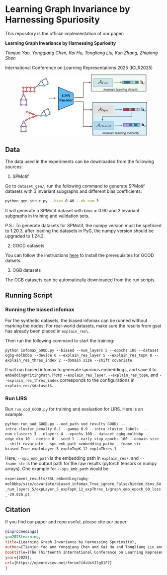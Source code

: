 # Learning Graph Invariance by Harnessing Spuriosity
This repository is the official implementation of our paper:

**Learning Graph Invariance by Harnessing Spuriosity**

_Tianjun Yao, Yongqiang Chen, Kai Hu, Tongliang Liu, Kun Zhang, Zhiqiang Shen_

International Conference on Learning Representations 2025 (ICLR2025)

<div align=center><img src="./figure.png" style="zoom:40%;" />
</div>


## Data
The data used in the experiments can be downloaded from the following sources:

1. SPMotif

Go to `dataset_gen/`, run the following command to generate SPMotif datasets with 3 invariant subgraphs and different bias coefficients:

```bash
python gen_struc.py --bias 0.40 --nb_num 3
```

It will generate a SPMotif dataset with $bias=0.90$ and 3 invariant subgraphs in training and validation sets.

P.S.: To generate datasets for SPMotif, the numpy version must be speficied to 1.20.3, after loading the datasets in PyG, the numpy version should be upgraded to 1.24.3.

2. GOOD datasets

You can follow the instructions [here](https://good.readthedocs.io/en/latest/installation.html) to install the prerequisites for GOOD datsets.

3. OGB datasets

The OGB datasets can be automatically downloaded from the run scripts.


## Running Script

### Running the biased infomax

For the synthetic datasets, the biased infomax can be runned without marking the nodes; For real-world datasets, make sure the results from gsat has already been placed in `explain_res\`.

Then run the following command to start the training:
```
python infomax_GOOD.py --biased --num_layers 5 --epochs 100 --dataset ogbg-molbbbp --device 0 --explain_res_layer 5 --explain_res_topK 8 --explain_res_thres_index 2 --domain size --shift covariate
```

It will run biased infomax to generate spurious embeddings, and save it to `embeddingWritingPath`. Here `--explain_res_layer`, `--explain_res_topK`, and `--explain_res_thres_index` corresponds to the configurations in `explain_res/$dataset$`.

### Run LIRS

Run `run_ood_GOOD.py` for training and evaluation for LIRS. Here is an example.

```
python run_ood_GOOD.py --ood_path ood_results_GOOD/ --intra_cluster_penalty 0.1 --gamma 0.9 --intra_cluster_labels  --num_clusters 3 --nlayers 4 --epochs 100 --dataset ogbg-molbbbp --edge_dim 10 --device 0 --seed 1 --early_stop_epochs 100 --domain size  --shift covariate --spu_emb_path <embedding_path> --fname_str biased_True_explnLayer_5_explnTopK_12_explnThres_1
```
Here, `--spu_emb_path` is the embedding path in `explain_res/`, and `--fname_str` is the output path for the raw results (pytorch tensors or numpy arrays).  One example for `--spu_emb_path`  would be:

`experiment_results/SSL_embedding/ogbg-molbbbp/size/covariate/biased_infomax_True_ignore_False/hidden_dims_64_num_layers_5/expLayer_5_expTopK_12_expThres_1/graph_emb_epoch_60_loss_-29.026.pt`


## Citation
If you find our paper and repo useful, please cite our paper:

```bibtex
@inproceedings{
yao2025learning,
title={Learning Graph Invariance by Harnessing Spuriosity},
author={Tianjun Yao and Yongqiang Chen and Kai Hu and Tongliang Liu and Kun Zhang and Zhiqiang Shen},
booktitle={The Thirteenth International Conference on Learning Representations},
year={2025},
url={https://openreview.net/forum?id=UsVJlgD1F7}
}
```
